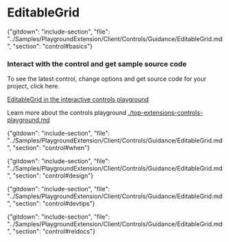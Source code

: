 ﻿# EditableGrid

{"gitdown": "include-section", "file": "../Samples/PlaygroundExtension/Client/Controls/Guidance/EditableGrid.md", "section": "control#basics"}

<!-- TODO get an IMAGE to embed here -->

### Interact with the control and get sample source code
To see the latest control, change options and get source code for your project, click here.

<a href="https://ms.portal.azure.com/?Microsoft_Azure_Playground=true#blade/Microsoft_Azure_Playground/ControlsIndexBlade/EditableGridPlayground" target="_blank">EditableGrid in the interactive controls playground</a>

Learn more about the controls playground [./top-extensions-controls-playground.md](./top-extensions-controls-playground.md)


<!-- TODO get an SAMPLE CODE to embed here -->

{"gitdown": "include-section", "file": "../Samples/PlaygroundExtension/Client/Controls/Guidance/EditableGrid.md", "section": "control#when"}

{"gitdown": "include-section", "file": "../Samples/PlaygroundExtension/Client/Controls/Guidance/EditableGrid.md", "section": "control#design"}

{"gitdown": "include-section", "file": "../Samples/PlaygroundExtension/Client/Controls/Guidance/EditableGrid.md", "section": "control#devtips"}

{"gitdown": "include-section", "file": "../Samples/PlaygroundExtension/Client/Controls/Guidance/EditableGrid.md", "section": "control#reldocs"}
